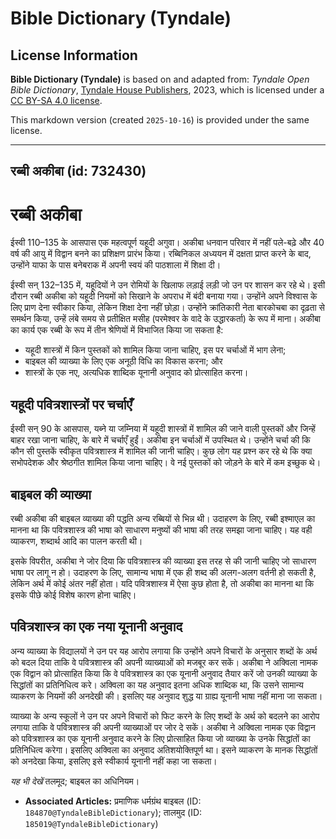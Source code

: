 # Bible Dictionary (Tyndale)

## License Information

**Bible Dictionary (Tyndale)** is based on and adapted from: _Tyndale Open Bible Dictionary_, [Tyndale House Publishers](https://tyndaleopenresources.com/), 2023, which is licensed under a [CC BY-SA 4.0 license](https://creativecommons.org/licenses/by-sa/4.0/legalcode.en).

This markdown version (created `2025-10-16`) is provided under the same license.



--------------------------------

## रब्बी अकीबा (id: 732430)

रब्बी अकीबा
===========

ईस्वी 110–135 के आसपास एक महत्वपूर्ण यहूदी अगुवा। अकीबा धनवान परिवार में नहीं पले\-बढ़े और 40 वर्ष की आयु में विद्वान बनने का प्रशिक्षण प्रारंभ किया। रब्बिनिकल अध्ययन में दक्षता प्राप्त करने के बाद, उन्होंने याफा के पास बनेबराक में अपनी स्वयं की पाठशाला में शिक्षा दी।

ईस्वी सन् 132–135 में, यहूदियों ने उन रोमियों के खिलाफ लड़ाई लड़ी जो उन पर शासन कर रहे थे। इसी दौरान रब्बी अकीबा को यहूदी नियमों को सिखाने के अपराध में बंदी बनाया गया। उन्होंने अपने विश्वास के लिए प्राण देना स्वीकार किया, लेकिन शिक्षा देना नहीं छोड़ा। उन्होंने क्रांतिकारी नेता बारकोचबा का दृढ़ता से समर्थन किया, उन्हें लंबे समय से प्रतीक्षित मसीह (परमेश्वर के वादे के उद्धारकर्ता) के रूप में माना। अकीबा का कार्य एक रब्बी के रूप में तीन श्रेणियों में विभाजित किया जा सकता है:

* यहूदी शास्त्रों में किन पुस्तकों को शामिल किया जाना चाहिए, इस पर चर्चाओं में भाग लेना;
* बाइबल की व्याख्या के लिए एक अनूठी विधि का विकास करना; और
* शास्त्रों के एक नए, अत्यधिक शाब्दिक यूनानी अनुवाद को प्रोत्साहित करना।

यहूदी पवित्रशास्त्रों पर चर्चाएँ
--------------------------------

ईस्वी सन् 90 के आसपास, यब्ने या जम्निया में यहूदी शास्त्रों में शामिल की जाने वाली पुस्तकों और जिन्हें बाहर रखा जाना चाहिए, के बारे में चर्चाएँ हुईं। अकीबा इन चर्चाओं में उपस्थित थे। उन्होंने चर्चा की कि कौन सी पुस्तकें स्वीकृत पवित्रशास्त्र में शामिल की जानी चाहिए। कुछ लोग यह प्रश्न कर रहे थे कि क्या सभोपदेशक और श्रेष्ठगीत शामिल किया जाना चाहिए। वे नई पुस्तकों को जोड़ने के बारे में कम इच्छुक थे।

**बाइबल की व्याख्या**
---------------------

रब्बी अकीबा की बाइबल व्याख्या की पद्धति अन्य रब्बियों से भिन्न थी। उदाहरण के लिए, रब्बी इश्माएल का मानना था कि पवित्रशास्त्र की भाषा को साधारण मनुष्यों की भाषा की तरह समझा जाना चाहिए। यह वही व्याकरण, शब्दार्थ आदि का पालन करती थी।

इसके विपरीत, अकीबा ने जोर दिया कि पवित्रशास्त्र की व्याख्या इस तरह से की जानी चाहिए जो साधारण भाषा पर लागू न हो। उदाहरण के लिए, सामान्य भाषा में एक ही शब्द की अलग\-अलग वर्तनी हो सकती है, लेकिन अर्थ में कोई अंतर नहीं होता। यदि पवित्रशास्त्र में ऐसा कुछ होता है, तो अकीबा का मानना था कि इसके पीछे कोई विशेष कारण होना चाहिए।

पवित्रशास्त्र का एक नया यूनानी अनुवाद
-------------------------------------

अन्य व्याख्या के विद्यालयों ने उन पर यह आरोप लगाया कि उन्होंने अपने विचारों के अनुसार शब्दों के अर्थ को बदल दिया ताकि वे पवित्रशास्त्र की अपनी व्याख्याओं को मजबूर कर सकें। अकीबा ने अक्विला नामक एक विद्वान को प्रोत्साहित किया कि वे पवित्रशास्त्र का एक यूनानी अनुवाद तैयार करें जो उनकी व्याख्या के सिद्धांतों का प्रतिनिधित्व करे। अक्विला का यह अनुवाद इतना अधिक शाब्दिक था, कि उसने सामान्य व्याकरण के नियमों की अनदेखी की। इसलिए यह अनुवाद शुद्ध या ग्राह्य यूनानी भाषा नहीं माना जा सकता। 

व्याख्या के अन्य स्कूलों ने उन पर अपने विचारों को फिट करने के लिए शब्दों के अर्थ को बदलने का आरोप लगाया ताकि वे पवित्रशास्त्र की अपनी व्याख्याओं पर जोर दे सकें। अकीबा ने अक्विला नामक एक विद्वान को पवित्रशास्त्र का एक यूनानी अनुवाद करने के लिए प्रोत्साहित किया जो व्याख्या के उनके सिद्धांतों का प्रतिनिधित्व करेगा। इसलिए अक्विला का अनुवाद अतिशयोक्तिपूर्ण था। इसने व्याकरण के मानक सिद्धांतों को अनदेखा किया, इसलिए इसे स्वीकार्य यूनानी नहीं कहा जा सकता।

*यह भी देखें* तलमूद; बाइबल का अधिनियम।

* **Associated Articles:** प्रमाणिक धर्मग्रंथ बाइबल (ID: `184870@TyndaleBibleDictionary`); तालमुद (ID: `185019@TyndaleBibleDictionary`)

